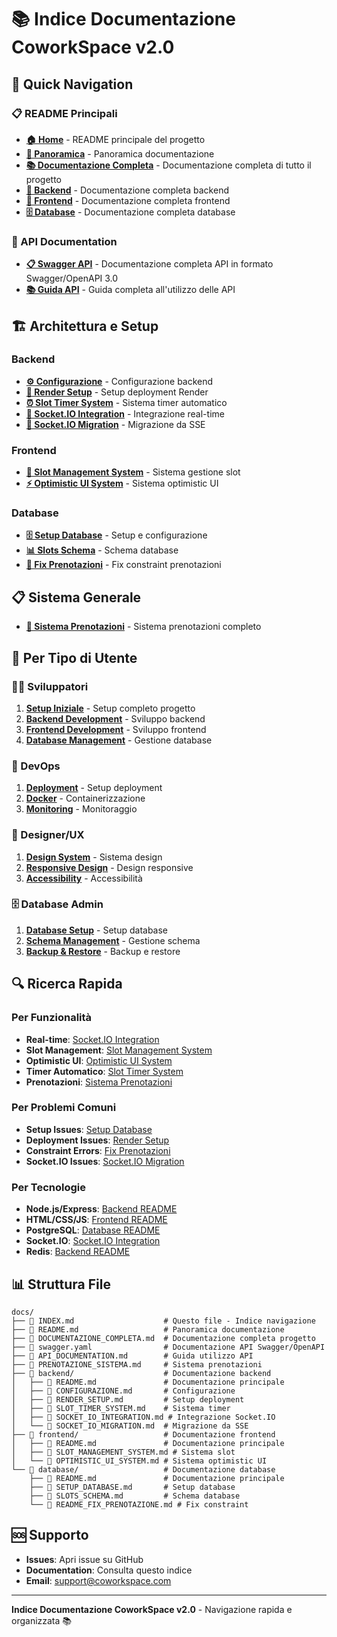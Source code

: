# 📚 Indice Documentazione CoworkSpace v2.0

## 🚀 Quick Navigation

### 📋 README Principali
- **[🏠 Home](../README.md)** - README principale del progetto
- **[📖 Panoramica](README.md)** - Panoramica documentazione
- **[📚 Documentazione Completa](DOCUMENTAZIONE_COMPLETA.md)** - Documentazione completa di tutto il progetto
- **[🔧 Backend](backend/README.md)** - Documentazione completa backend
- **[🎨 Frontend](frontend/README.md)** - Documentazione completa frontend
- **[🗄️ Database](database/README.md)** - Documentazione completa database

### 🔌 API Documentation
- **[📋 Swagger API](swagger.yaml)** - Documentazione completa API in formato Swagger/OpenAPI 3.0
- **[📚 Guida API](API_DOCUMENTATION.md)** - Guida completa all'utilizzo delle API

## 🏗️ Architettura e Setup

### Backend
- **[⚙️ Configurazione](backend/CONFIGURAZIONE.md)** - Configurazione backend
- **[🚀 Render Setup](backend/RENDER_SETUP.md)** - Setup deployment Render
- **[⏰ Slot Timer System](backend/SLOT_TIMER_SYSTEM.md)** - Sistema timer automatico
- **[🔌 Socket.IO Integration](backend/SOCKET_IO_INTEGRATION.md)** - Integrazione real-time
- **[🔄 Socket.IO Migration](backend/SOCKET_IO_MIGRATION.md)** - Migrazione da SSE

### Frontend
- **[🎯 Slot Management System](frontend/SLOT_MANAGEMENT_SYSTEM.md)** - Sistema gestione slot
- **[⚡ Optimistic UI System](frontend/OPTIMISTIC_UI_SYSTEM.md)** - Sistema optimistic UI

### Database
- **[🗄️ Setup Database](database/SETUP_DATABASE.md)** - Setup e configurazione
- **[📊 Slots Schema](database/SLOTS_SCHEMA.md)** - Schema database
- **[🔧 Fix Prenotazioni](database/README_FIX_PRENOTAZIONE.md)** - Fix constraint prenotazioni

## 📋 Sistema Generale
- **[📅 Sistema Prenotazioni](PRENOTAZIONE_SISTEMA.md)** - Sistema prenotazioni completo

## 🎯 Per Tipo di Utente

### 👨‍💻 Sviluppatori
1. **[Setup Iniziale](../README.md#-quick-start)** - Setup completo progetto
2. **[Backend Development](backend/README.md)** - Sviluppo backend
3. **[Frontend Development](frontend/README.md)** - Sviluppo frontend
4. **[Database Management](database/README.md)** - Gestione database

### 🚀 DevOps
1. **[Deployment](backend/RENDER_SETUP.md)** - Setup deployment
2. **[Docker](../README.md#-docker)** - Containerizzazione
3. **[Monitoring](backend/README.md#-monitoring)** - Monitoraggio

### 🎨 Designer/UX
1. **[Design System](frontend/README.md#-design-system)** - Sistema design
2. **[Responsive Design](frontend/README.md#-responsive-design)** - Design responsive
3. **[Accessibility](frontend/README.md#-accessibility)** - Accessibilità

### 🗄️ Database Admin
1. **[Database Setup](database/SETUP_DATABASE.md)** - Setup database
2. **[Schema Management](database/SLOTS_SCHEMA.md)** - Gestione schema
3. **[Backup & Restore](database/README.md#-backup-e-restore)** - Backup e restore

## 🔍 Ricerca Rapida

### Per Funzionalità
- **Real-time**: [Socket.IO Integration](backend/SOCKET_IO_INTEGRATION.md)
- **Slot Management**: [Slot Management System](frontend/SLOT_MANAGEMENT_SYSTEM.md)
- **Optimistic UI**: [Optimistic UI System](frontend/OPTIMISTIC_UI_SYSTEM.md)
- **Timer Automatico**: [Slot Timer System](backend/SLOT_TIMER_SYSTEM.md)
- **Prenotazioni**: [Sistema Prenotazioni](PRENOTAZIONE_SISTEMA.md)

### Per Problemi Comuni
- **Setup Issues**: [Setup Database](database/SETUP_DATABASE.md)
- **Deployment Issues**: [Render Setup](backend/RENDER_SETUP.md)
- **Constraint Errors**: [Fix Prenotazioni](database/README_FIX_PRENOTAZIONE.md)
- **Socket.IO Issues**: [Socket.IO Migration](backend/SOCKET_IO_MIGRATION.md)

### Per Tecnologie
- **Node.js/Express**: [Backend README](backend/README.md)
- **HTML/CSS/JS**: [Frontend README](frontend/README.md)
- **PostgreSQL**: [Database README](database/README.md)
- **Socket.IO**: [Socket.IO Integration](backend/SOCKET_IO_INTEGRATION.md)
- **Redis**: [Backend README](backend/README.md#-caching-strategy)

## 📊 Struttura File

```
docs/
├── 📄 INDEX.md                    # Questo file - Indice navigazione
├── 📄 README.md                   # Panoramica documentazione
├── 📄 DOCUMENTAZIONE_COMPLETA.md  # Documentazione completa progetto
├── 📄 swagger.yaml                # Documentazione API Swagger/OpenAPI
├── 📄 API_DOCUMENTATION.md        # Guida utilizzo API
├── 📄 PRENOTAZIONE_SISTEMA.md     # Sistema prenotazioni
├── 📁 backend/                    # Documentazione backend
│   ├── 📄 README.md               # Documentazione principale
│   ├── 📄 CONFIGURAZIONE.md       # Configurazione
│   ├── 📄 RENDER_SETUP.md         # Setup deployment
│   ├── 📄 SLOT_TIMER_SYSTEM.md    # Sistema timer
│   ├── 📄 SOCKET_IO_INTEGRATION.md # Integrazione Socket.IO
│   └── 📄 SOCKET_IO_MIGRATION.md  # Migrazione da SSE
├── 📁 frontend/                   # Documentazione frontend
│   ├── 📄 README.md               # Documentazione principale
│   ├── 📄 SLOT_MANAGEMENT_SYSTEM.md # Sistema slot
│   └── 📄 OPTIMISTIC_UI_SYSTEM.md # Sistema optimistic UI
└── 📁 database/                   # Documentazione database
    ├── 📄 README.md               # Documentazione principale
    ├── 📄 SETUP_DATABASE.md       # Setup database
    ├── 📄 SLOTS_SCHEMA.md         # Schema database
    └── 📄 README_FIX_PRENOTAZIONE.md # Fix constraint
```

## 🆘 Supporto

- **Issues**: Apri issue su GitHub
- **Documentation**: Consulta questo indice
- **Email**: support@coworkspace.com

---

**Indice Documentazione CoworkSpace v2.0** - Navigazione rapida e organizzata 📚
